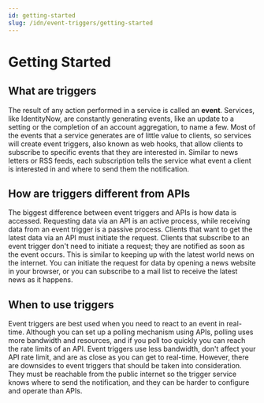 ```yaml
---
id: getting-started
slug: /idn/event-triggers/getting-started
---
```


# Getting Started

## What are triggers

The result of any action performed in a service is called an **event**.  Services, like IdentityNow, are constantly generating events, like an update to a setting or the completion of an account aggregation, to name a few.  Most of the events that a service generates are of little value to clients, so services will create event triggers, also known as web hooks, that allow clients to subscribe to specific events that they are interested in.  Similar to news letters or RSS feeds, each subscription tells the service what event a client is interested in and where to send them the notification.

## How are triggers different from APIs

The biggest difference between event triggers and APIs is how data is accessed.  Requesting data via an API is an active process, while receiving data from an event trigger is a passive process.  Clients that want to get the latest data via an API must initiate the request.  Clients that subscribe to an event trigger don't need to initiate a request; they are notified as soon as the event occurs.  This is similar to keeping up with the latest world news on the internet.  You can initiate the request for data by opening a news website in your browser, or you can subscribe to a mail list to receive the latest news as it happens.

## When to use triggers

Event triggers are best used when you need to react to an event in real-time.  Although you can set up a polling mechanism using APIs, polling uses more bandwidth and resources, and if you poll too quickly you can reach the rate limits of an API. Event triggers use less bandwidth, don't affect your API rate limit, and are as close as you can get to real-time.  However, there are downsides to event triggers that should be taken into consideration.  They must be reachable from the public internet so the trigger service knows where to send the notification, and they can be harder to configure and operate than APIs.  